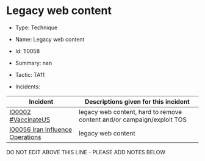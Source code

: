 # Legacy web content

* Type: Technique

* Name: Legacy web content

* Id: T0058

* Summary: nan

* Tactic: TA11

* Incidents:

| Incident | Descriptions given for this incident |
| -------- | -------------------- |
| [I00002 #VaccinateUS](../incidents/I00002.md) | legacy web content, hard to remove content and/or campaign/exploit TOS |
| [I00056 Iran Influence Operations](../incidents/I00056.md) | legacy web content |

DO NOT EDIT ABOVE THIS LINE - PLEASE ADD NOTES BELOW